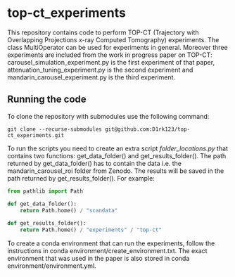 # top-ct_experiments

This repository contains code to perform TOP-CT (Trajectory with Overlapping Projections x-ray Computed Tomography) experiments. The class MultiOperator can be used for experiments in general. Moreover three experiments are included from the work in progress paper on TOP-CT: carousel\_simulation\_experiment.py is the first experiment of that paper, attenuation\_tuning\_experiment.py is the second experiment and mandarin\_carousel\_experiment.py is the third experiment.


## Running the code
To clone the repository with submodules use the following command:
```
git clone --recurse-submodules git@github.com:D1rk123/top-ct_experiments.git
```

To run the scripts you need to create an extra script *folder_locations.py* that contains two functions: get\_data\_folder() and get\_results\_folder(). The path returned by get\_data\_folder() has to contain the data i.e. the mandarin_carousel_roi folder from Zenodo. The results will be saved in the path returned by get\_results\_folder(). For example:
```python
from pathlib import Path

def get_data_folder():
    return Path.home() / "scandata"
    
def get_results_folder():
    return Path.home() / "experiments" / "top-ct"
```

To create a conda environment that can run the experiments, follow the instructions in conda environment/create_environment.txt. The exact environment that was used in the paper is also stored in conda environment/environment.yml.
